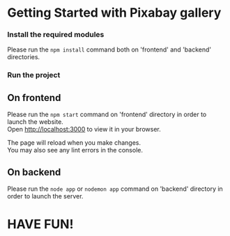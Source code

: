 # Getting Started with Pixabay gallery

### Install the required modules

Please run the `npm install` command both on 'frontend' and 'backend' directories.


### Run the project
## On frontend
Please run the `npm start` command on 'frontend' directory in order to launch the website.\
Open [http://localhost:3000](http://localhost:3000) to view it in your browser.

The page will reload when you make changes.\
You may also see any lint errors in the console.

## On backend
Please run the `node app` or `nodemon app` command on 'backend' directory in order to launch the server.

# HAVE FUN!
